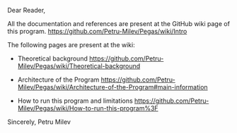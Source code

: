 Dear Reader, 

All the documentation and references are present at the GitHub wiki page of this program. 
https://github.com/Petru-Milev/Pegas/wiki/Intro

The following pages are present at the wiki: 

- Theoretical background 
https://github.com/Petru-Milev/Pegas/wiki/Theoretical-background

- Architecture of the Program 
https://github.com/Petru-Milev/Pegas/wiki/Architecture-of-the-Program#main-information

- How to run this program and limitations
https://github.com/Petru-Milev/Pegas/wiki/How-to-run-this-program%3F

Sincerely, 
Petru Milev